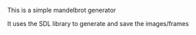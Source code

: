 This is a simple mandelbrot generator

It uses the SDL library to generate and save the images/frames
